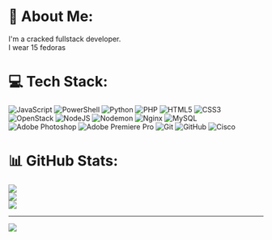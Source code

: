 # 💫 About Me:
I'm a cracked fullstack developer. <br>I wear 15 fedoras


# 💻 Tech Stack:
![JavaScript](https://img.shields.io/badge/javascript-%23323330.svg?style=flat-square&logo=javascript&logoColor=%23F7DF1E) ![PowerShell](https://img.shields.io/badge/PowerShell-%235391FE.svg?style=flat-square&logo=powershell&logoColor=white) ![Python](https://img.shields.io/badge/python-3670A0?style=flat-square&logo=python&logoColor=ffdd54) ![PHP](https://img.shields.io/badge/php-%23777BB4.svg?style=flat-square&logo=php&logoColor=white) ![HTML5](https://img.shields.io/badge/html5-%23E34F26.svg?style=flat-square&logo=html5&logoColor=white) ![CSS3](https://img.shields.io/badge/css3-%231572B6.svg?style=flat-square&logo=css3&logoColor=white) ![OpenStack](https://img.shields.io/badge/Openstack-%23f01742.svg?style=flat-square&logo=openstack&logoColor=white) ![NodeJS](https://img.shields.io/badge/node.js-6DA55F?style=flat-square&logo=node.js&logoColor=white) ![Nodemon](https://img.shields.io/badge/NODEMON-%23323330.svg?style=flat-square&logo=nodemon&logoColor=%BBDEAD) ![Nginx](https://img.shields.io/badge/nginx-%23009639.svg?style=flat-square&logo=nginx&logoColor=white) ![MySQL](https://img.shields.io/badge/mysql-4479A1.svg?style=flat-square&logo=mysql&logoColor=white) ![Adobe Photoshop](https://img.shields.io/badge/adobe%20photoshop-%2331A8FF.svg?style=flat-square&logo=adobe%20photoshop&logoColor=white) ![Adobe Premiere Pro](https://img.shields.io/badge/Adobe%20Premiere%20Pro-9999FF.svg?style=flat-square&logo=Adobe%20Premiere%20Pro&logoColor=white) ![Git](https://img.shields.io/badge/git-%23F05033.svg?style=flat-square&logo=git&logoColor=white) ![GitHub](https://img.shields.io/badge/github-%23121011.svg?style=flat-square&logo=github&logoColor=white) ![Cisco](https://img.shields.io/badge/cisco-%23049fd9.svg?style=flat-square&logo=cisco&logoColor=black)
# 📊 GitHub Stats:
![](https://github-readme-stats.vercel.app/api?username=Evv3n&theme=shadow_red&hide_border=false&include_all_commits=false&count_private=false)<br/>
![](https://nirzak-streak-stats.vercel.app/?user=Evv3n&theme=shadow_red&hide_border=false)<br/>
![](https://github-readme-stats.vercel.app/api/top-langs/?username=Evv3n&theme=shadow_red&hide_border=false&include_all_commits=false&count_private=false&layout=compact)

---
[![](https://visitcount.itsvg.in/api?id=Evv3n&icon=0&color=0)](https://visitcount.itsvg.in)

<!-- Proudly created with GPRM ( https://gprm.itsvg.in ) -->
